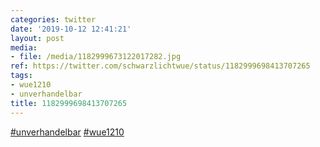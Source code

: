 ```yaml
---
categories: twitter
date: '2019-10-12 12:41:21'
layout: post
media:
- file: /media/1182999673122017282.jpg
ref: https://twitter.com/schwarzlichtwue/status/1182999698413707265
tags:
- wue1210
- unverhandelbar
title: 1182999698413707265
---
```

[#unverhandelbar](/t/unverhandelbar) [#wue1210](/t/wue1210)  